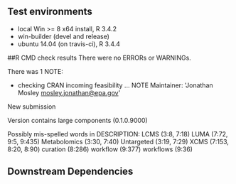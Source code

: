 ## Test environments
* local Win >= 8 x64 install, R 3.4.2
* win-builder (devel and release)
* ubuntu 14.04 (on travis-ci), R 3.4.4

##R CMD check results
There were no ERRORs or WARNINGs.

There was 1 NOTE:
* checking CRAN incoming feasibility ... NOTE
Maintainer: 'Jonathan Mosley <mosley.jonathan@epa.gov>'

New submission

Version contains large components (0.1.0.9000)

Possibly mis-spelled words in DESCRIPTION:
  LCMS (3:8, 7:18)
  LUMA (7:72, 9:5, 9:435)
  Metabolomics (3:30, 7:40)
  Untargeted (3:19, 7:29)
  XCMS (7:153, 8:20, 8:90)
  curation (8:286)
  workflow (9:377)
  workflows (9:36)

## Downstream Dependencies
